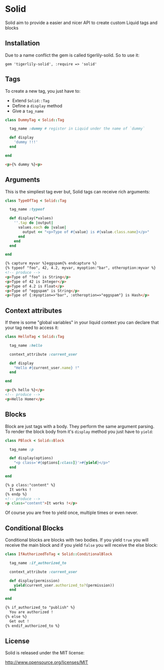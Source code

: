 # Solid

Solid aim to provide a easier and nicer API to create custom Liquid tags and blocks

## Installation

Due to a name conflict the gem is called tigerlily-solid. So to use it:

```
gem 'tigerlily-solid', :require => 'solid'
```

## Tags

To create a new tag, you just have to:

  - Extend `Solid::Tag`
  - Define a `display` method
  - Give a `tag_name`

```ruby
class DummyTag < Solid::Tag

  tag_name :dummy # register in Liquid under the name of `dummy`

  def display
    'dummy !!!'
  end

end
```

```html
<p>{% dummy %}<p>
```

## Arguments

This is the simpliest tag ever but, Solid tags can receive rich arguments:

```ruby
class TypeOfTag < Solid::Tag

  tag_name :typeof

  def display(*values)
    ''.tap do |output|
      values.each do |value|
        output << "<p>Type of #{value} is #{value.class.name}</p>"
      end
    end
  end

end
```

```html
{% capture myvar %}eggspam{% endcapture %}
{% typeof "foo", 42, 4.2, myvar, myoption:"bar", otheroption:myvar %}
<!-- produce -->
<p>Type of "foo" is String</p>
<p>Type of 42 is Integer</p>
<p>Type of 4.2 is Float</p>
<p>Type of "eggspam" is String</p>
<p>Type of {:myoption=>"bar", :otheroption=>"eggspam"} is Hash</p>
```

## Context attributes

If there is some "global variables" in your liquid context you can declare that
your tag need to access it:

```ruby
class HelloTag < Solid::Tag

  tag_name :hello

  context_attribute :current_user

  def display
    "Hello #{current_user.name} !"
  end

end
```

```html
<p>{% hello %}</p>
<!-- produce -->
<p>Hello Homer</p>
```
## Blocks

Block are just tags with a body. They perform the same argument parsing.
To render the block body from it's `display` method you just have to `yield`:

```ruby
class PBlock < Solid::Block

  tag_name :p

  def display(options)
    "<p class='#{options[:class]}'>#{yield}</p>"
  end

end
```

```html
{% p class:"content" %}
  It works !
{% endp %}
<!-- produce -->
<p class="content">It works !</p>
```

Of course you are free to yield once, multiple times or even never.

## Conditional Blocks

Conditional blocks are blocks with two bodies. If you yield `true` you will receive the main block
and if you yield `false` you will receive the else block:

```ruby
class IfAuthorizedToTag < Solid::ConditionalBlock

  tag_name :if_authorized_to

  context_attribute :current_user

  def display(permission)
    yield(current_user.authorized_to?(permission))
  end

end
```

```html
{% if_authorized_to "publish" %}
  You are authorized !
{% else %}
  Get out !
{% endif_authorized_to %}
```

## License

Solid is released under the MIT license:

http://www.opensource.org/licenses/MIT